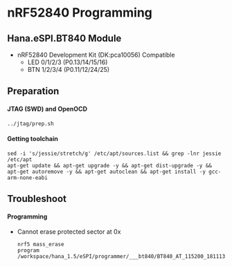 nRF52840 Programming
=

## Hana.eSPI.BT840 Module

- nRF52840 Development Kit (DK:pca10056) Compatible
  - LED 0/1/2/3 (P0.13/14/15/16)
  - BTN 1/2/3/4 (P0.11/12/24/25)


## Preparation
#### JTAG (SWD) and OpenOCD
    ../jtag/prep.sh

#### Getting toolchain
    sed -i 's/jessie/stretch/g' /etc/apt/sources.list && grep -lnr jessie /etc/apt
    apt-get update && apt-get upgrade -y && apt-get dist-upgrade -y && apt-get autoremove -y && apt-get autoclean && apt-get install -y gcc-arm-none-eabi


## Troubleshoot
#### Programming
- Cannot erase protected sector at 0x

      nrf5 mass_erase
      program /workspace/hana_1.5/eSPI/programmer/___bt840/BT840_AT_115200_181113/BT840_AT_3in1PC181113.hex
